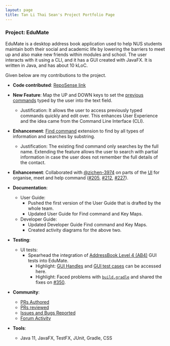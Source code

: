 ```yaml
---
layout: page
title: Tan Li Thai Sean's Project Portfolio Page
---
```


### Project: EduMate

EduMate is a desktop address book application used to help NUS students maintain both their social and academic life by lowering the barriers to meet up and also make new friends within modules and school. The user interacts with it using a CLI, and it has a GUI created with JavaFX. It is written in Java, and has about 10 kLoC.

Given below are my contributions to the project.

* **Code contributed**: [RepoSense link](https://nus-cs2103-ay2223s2.github.io/tp-dashboard/?search=seanfirefox&breakdown=true)

* **New Feature**: Map the UP and DOWN keys to set the [previous commands](https://github.com/AY2223S2-CS2103T-W14-2/tp/blob/master/src/main/java/seedu/address/model/EduMateHistory.java) typed by the user into the text field.
  * Justification: It allows the user to access previously typed commands quickly and edit over. This enhances User Experience and the idea came from the Command Line Interface (CLI).
* **Enhancement**: [Find command](https://github.com/AY2223S2-CS2103T-W14-2/tp/blob/master/src/main/java/seedu/address/logic/commands/FindCommand.java) extension to find by all types of information and searches by substring.
  * Justification: The existing find command only searches by the full name. Extending the feature allows the user to search with partial information in case the user does not remember the full details of the contact.
* **Enhancement**: Collaborated with [@zichen-3974](https://ay2223s2-cs2103t-w14-2.github.io/tp/team/zichen-3974.html) on parts of the [UI](https://github.com/AY2223S2-CS2103T-W14-2/tp/tree/master/src/main/java/seedu/address/ui) for organise, meet and help command ([#205](https://github.com/AY2223S2-CS2103T-W14-2/tp/pull/205), [#212](https://github.com/AY2223S2-CS2103T-W14-2/tp/pull/212), [#227](https://github.com/AY2223S2-CS2103T-W14-2/tp/pull/227)).

* **Documentation**:
  * User Guide:
    * Pushed the first version of the User Guide that is drafted by the whole team.
    * Updated User Guide for Find command and Key Maps.
  * Developer Guide:
    * Updated Developer Guide Find command and Key Maps.
    * Created activity diagrams for the above two.

* **Testing**:
  * UI tests:
    * Spearhead the integration of [AddressBook Level 4 (AB4)](https://github.com/se-edu/addressbook-level4) GUI tests into EduMate.
      * Highlight: [GUI Handles](https://github.com/AY2223S2-CS2103T-W14-2/tp/tree/master/src/test/java/guitests) and [GUI test cases](https://github.com/AY2223S2-CS2103T-W14-2/tp/tree/master/src/test/java/seedu/address/ui) can be accessed here.
      * Highlight: Faced problems with [`build.gradle`](https://github.com/AY2223S2-CS2103T-W14-2/tp/blob/master/build.gradle) and shared the fixes on [#350](https://github.com/nus-cs2103-AY2223S2/forum/issues/350).

* **Community**:
  * [PRs Authored](https://github.com/AY2223S2-CS2103T-W14-2/tp/pulls?q=is%3Apr+author%3Aseanfirefox)
  * [PRs reviewed](https://github.com/AY2223S2-CS2103T-W14-2/tp/pulls?q=is%3Apr+commenter%3Aseanfirefox+-author%3Aseanfirefox)
  * [Issues and Bugs Reported](https://github.com/AY2223S2-CS2103T-W14-2/tp/issues?q=is%3Aissue+author%3Aseanfirefox)
  * [Forum Activity](https://github.com/nus-cs2103-AY2223S2/forum/issues?q=is%3Aissue+commenter%3Aseanfirefox)

* **Tools**:
  * Java 11, JavaFX, TestFX, JUnit, Gradle, CSS

